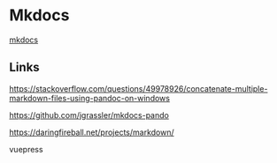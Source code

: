 # Mkdocs

[mkdocs](https://www.mkdocs.org)

## Links

<https://stackoverflow.com/questions/49978926/concatenate-multiple-markdown-files-using-pandoc-on-windows>

<https://github.com/jgrassler/mkdocs-pando>

https://daringfireball.net/projects/markdown/

vuepress
